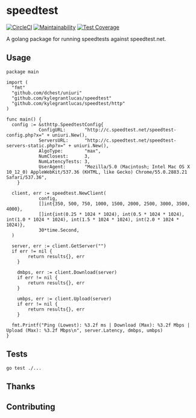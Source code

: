 # speedtest
[![CircleCI](https://circleci.com/gh/kylegrantlucas/speedtest.svg?style=svg)](https://circleci.com/gh/kylegrantlucas/speedtest) [![Maintainability](https://api.codeclimate.com/v1/badges/2130b46a52f698b3eaf1/maintainability)](https://codeclimate.com/github/kylegrantlucas/speedtest/maintainability) [![Test Coverage](https://api.codeclimate.com/v1/badges/2130b46a52f698b3eaf1/test_coverage)](https://codeclimate.com/github/kylegrantlucas/speedtest/test_coverage)

A golang package for running speedtests against speedtest.net.

## Usage
```
package main

import (
  "fmt"
  "github.com/dchest/uniuri"
  "github.com/kylegrantlucas/speedtest"
  "github.com/kylegrantlucas/speedtest/http"
)

func main() {
  config := &sthttp.SpeedtestConfig{
			ConfigURL:       "http://c.speedtest.net/speedtest-config.php?x=" + uniuri.New(),
			ServersURL:      "http://c.speedtest.net/speedtest-servers-static.php?x=" + uniuri.New(),
			AlgoType:        "max",
			NumClosest:      3,
			NumLatencyTests: 3,
			UserAgent:       "Mozilla/5.0 (Macintosh; Intel Mac OS X 10_12_0) AppleWebKit/537.36 (KHTML, like Gecko) Chrome/55.0.2883.21 Safari/537.36",
	}

  client, err := speedtest.NewClient(
			config,
			[]int{350, 500, 750, 1000, 1500, 2000, 2500, 3000, 3500, 4000},
			[]int{int(0.25 * 1024 * 1024), int(0.5 * 1024 * 1024), int(1.0 * 1024 * 1024), int(1.5 * 1024 * 1024), int(2.0 * 1024 * 1024)},
			30*time.Second,
  )

  server, err := client.GetServer("")
  if err != nil {
		return results{}, err
	}

	dmbps, err := client.Download(server)
	if err != nil {
		return results{}, err
	}

	umbps, err := client.Upload(server)
	if err != nil {
		return results{}, err
	}

  fmt.Printf("Ping (Lowest): %3.2f ms | Download (Max): %3.2f Mbps | Upload (Max): %3.2f Mbps\n", server.Latency, dmbps, umbps)
}
```
## Tests
`go test ./...`
## Thanks
## Contributing
